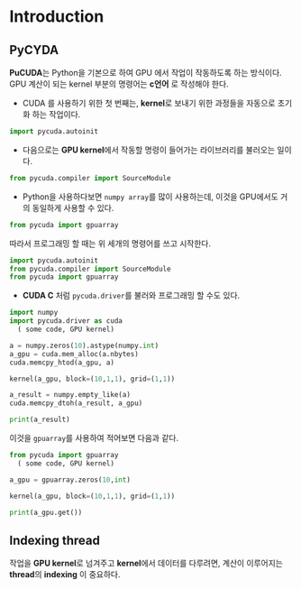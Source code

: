 # Introduction

## PyCYDA 
**PuCUDA**는 Python을 기본으로 하여 GPU 에서 작업이 작동하도록 하는 방식이다. GPU 계산이 되는 kernel 부분의 명령어는 **c언어** 로 작성해야 한다.

- CUDA 를 사용하기 위한 첫 번째는, **kernel**로 보내기 위한 과정들을 자동으로 초기화 하는 작업이다.
```python
import pycuda.autoinit
```

- 다음으로는 **GPU kernel**에서 작동할 명령이 들어가는 라이브러리를 불러오는 일이다.
```python
from pycuda.compiler import SourceModule
```

- Python을 사용하다보면 `numpy array`를 많이 사용하는데, 이것을 GPU에서도 거의 동일하게 사용할 수 있다.
```python
from pycuda import gpuarray
```

따라서 프로그래밍 할 때는 위 세개의 명령어를 쓰고 시작한다.
```python
import pycuda.autoinit
from pycuda.compiler import SourceModule
from pycuda import gpuarray
```

- **CUDA C** 처럼 `pycuda.driver`를 불러와 프로그래밍 할 수도 있다.
```python
import numpy
import pycuda.driver as cuda
  ( some code, GPU kernel)

a = numpy.zeros(10).astype(numpy.int)
a_gpu = cuda.mem_alloc(a.nbytes)
cuda.memcpy_htod(a_gpu, a)

kernel(a_gpu, block=(10,1,1), grid=(1,1))

a_result = numpy.empty_like(a)
cuda.memcpy_dtoh(a_result, a_gpu)

print(a_result)
```

이것을 `gpuarray`를 사용하여 적어보면 다음과 같다.
```python
from pycuda import gpuarray
  ( some code, GPU kernel)

a_gpu = gpuarray.zeros(10,int)

kernel(a_gpu, block=(10,1,1), grid=(1,1))

print(a_gpu.get())
```

## Indexing thread

작업을 **GPU kernel**로 넘겨주고 **kernel**에서 데이터를 다루려면, 계산이 이루어지는 **thread**의 **indexing** 이 중요하다.

